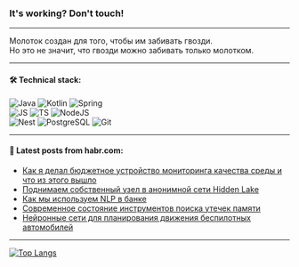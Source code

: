 ### It's working? Don't touch!

---
Молоток создан для того, чтобы им забивать гвозди. <br>
Но это не значит, что гвозди можно забивать только молотком.

---

#### 🛠️ Technical stack:

![Java](https://img.shields.io/badge/Java-informational?logo=Oracle&style=flat&logoColor=white&color=FF4500)
![Kotlin](https://img.shields.io/badge/Kotlin-informational?logo=Kotlin&style=flat&logoColor=white&color=774D97)
![Spring](https://img.shields.io/badge/SpringBoot-informational?logo=SpringBoot&style=flat&logoColor=white&color=6DB33F) <br>
![JS](https://img.shields.io/badge/JS-informational?logo=javaScript&style=flat&logoColor=black&color=F7Df1E)
![TS](https://img.shields.io/badge/TypeScript-informational?logo=typeScript&style=flat&logoColor=black&color=0667A8)
![NodeJS](https://img.shields.io/badge/NodeJS-informational?logo=node.js&style=flat&logoColor=white&color=70A760) <br>
![Nest](https://img.shields.io/badge/NestJS-informational?logo=NestJS&style=flat&logoColor=white&color=E0234E)
![PostgreSQL](https://img.shields.io/badge/PostgreSQL-informational?logo=PostgreSQL&style=flat&logoColor=white&color=DAA520)
![Git](https://img.shields.io/badge/Git-informational?logo=git&style=flat&logoColor=white&color=778899)

___

#### 💬 Latest posts from habr.com:

<!-- BLOG-POST-LIST:START -->
- [Как я делал бюджетное устройство мониторинга качества среды и что из этого вышло](https://habr.com/ru/companies/timeweb/articles/765306/?utm_source=habrahabr&utm_medium=rss&utm_campaign=765306)
- [Поднимаем собственный узел в анонимной сети Hidden Lake](https://habr.com/ru/articles/765464/?utm_source=habrahabr&utm_medium=rss&utm_campaign=765464)
- [Как мы используем NLP в банке](https://habr.com/ru/companies/gazprombank/articles/765352/?utm_source=habrahabr&utm_medium=rss&utm_campaign=765352)
- [Современное состояние инструментов поиска утечек памяти](https://habr.com/ru/articles/765472/?utm_source=habrahabr&utm_medium=rss&utm_campaign=765472)
- [Нейронные сети для планирования движения беспилотных автомобилей](https://habr.com/ru/companies/yandex/articles/763348/?utm_source=habrahabr&utm_medium=rss&utm_campaign=763348)
<!-- BLOG-POST-LIST:END -->

---
[![Top Langs](https://github-readme-stats-git-master-advtsetting-gmailcom.vercel.app/api/top-langs/?username=zloylis&langs_count=10&hide_title=false&title_color=e6edf3&size_weight=0.5&count_weight=0.5&layout=compact&hide_border=true&theme=dracula)](https://github.com/zloylis)

<!-- ![GitHub stats](https://github-readme-stats-git-master-advtsetting-gmailcom.vercel.app/api?username=zloylis&show_icons=true&hide_border=true&theme=dracula&hide_title=true&include_all_commits=true&count_private=true&hide=contribs&hide_rank=true) -->
